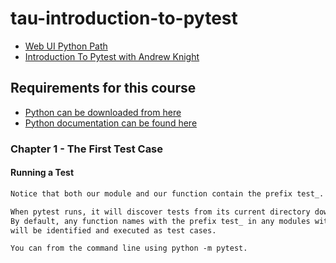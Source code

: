# tau-introduction-to-pytest

- [Web UI Python Path](https://testautomationu.applitools.com/learningpaths.html?id=web-ui-python-path)  
- [Introduction To Pytest with Andrew Knight](https://testautomationu.applitools.com/pytest-tutorial/)

## Requirements for this course

- [Python can be downloaded from here](https://www.python.org/downloads/)
- [Python documentation can be found here](https://docs.pytest.org/en/stable/)

### Chapter 1 - The First Test Case

#### Running a Test

```bash
Notice that both our module and our function contain the prefix test_. 

When pytest runs, it will discover tests from its current directory down. 
By default, any function names with the prefix test_ in any modules with the prefix test_
will be identified and executed as test cases.
```

`You can from the command line using python -m pytest.`
